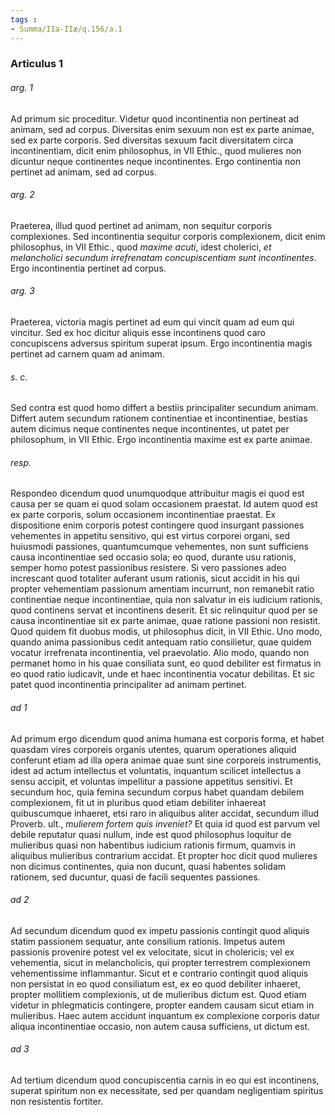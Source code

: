 ```yaml
---
tags : 
- Summa/IIa-IIæ/q.156/a.1
---
```


### Articulus 1

###### arg. 1
Ad primum sic proceditur. Videtur quod incontinentia non pertineat ad animam, sed ad corpus. Diversitas enim sexuum non est ex parte animae, sed ex parte corporis. Sed diversitas sexuum facit diversitatem circa incontinentiam, dicit enim philosophus, in VII Ethic., quod mulieres non dicuntur neque continentes neque incontinentes. Ergo continentia non pertinet ad animam, sed ad corpus.

###### arg. 2
Praeterea, illud quod pertinet ad animam, non sequitur corporis complexiones. Sed incontinentia sequitur corporis complexionem, dicit enim philosophus, in VII Ethic., quod *maxime acuti*, idest cholerici, *et melancholici secundum irrefrenatam concupiscentiam sunt incontinentes*. Ergo incontinentia pertinet ad corpus.

###### arg. 3
Praeterea, victoria magis pertinet ad eum qui vincit quam ad eum qui vincitur. Sed ex hoc dicitur aliquis esse incontinens quod caro concupiscens adversus spiritum superat ipsum. Ergo incontinentia magis pertinet ad carnem quam ad animam.

###### s. c.
Sed contra est quod homo differt a bestiis principaliter secundum animam. Differt autem secundum rationem continentiae et incontinentiae, bestias autem dicimus neque continentes neque incontinentes, ut patet per philosophum, in VII Ethic. Ergo incontinentia maxime est ex parte animae.

###### resp.
Respondeo dicendum quod unumquodque attribuitur magis ei quod est causa per se quam ei quod solam occasionem praestat. Id autem quod est ex parte corporis, solum occasionem incontinentiae praestat. Ex dispositione enim corporis potest contingere quod insurgant passiones vehementes in appetitu sensitivo, qui est virtus corporei organi, sed huiusmodi passiones, quantumcumque vehementes, non sunt sufficiens causa incontinentiae sed occasio sola; eo quod, durante usu rationis, semper homo potest passionibus resistere. Si vero passiones adeo increscant quod totaliter auferant usum rationis, sicut accidit in his qui propter vehementiam passionum amentiam incurrunt, non remanebit ratio continentiae neque incontinentiae, quia non salvatur in eis iudicium rationis, quod continens servat et incontinens deserit. Et sic relinquitur quod per se causa incontinentiae sit ex parte animae, quae ratione passioni non resistit. Quod quidem fit duobus modis, ut philosophus dicit, in VII Ethic. Uno modo, quando anima passionibus cedit antequam ratio consilietur, quae quidem vocatur irrefrenata incontinentia, vel praevolatio. Alio modo, quando non permanet homo in his quae consiliata sunt, eo quod debiliter est firmatus in eo quod ratio iudicavit, unde et haec incontinentia vocatur debilitas. Et sic patet quod incontinentia principaliter ad animam pertinet.

###### ad 1
Ad primum ergo dicendum quod anima humana est corporis forma, et habet quasdam vires corporeis organis utentes, quarum operationes aliquid conferunt etiam ad illa opera animae quae sunt sine corporeis instrumentis, idest ad actum intellectus et voluntatis, inquantum scilicet intellectus a sensu accipit, et voluntas impellitur a passione appetitus sensitivi. Et secundum hoc, quia femina secundum corpus habet quandam debilem complexionem, fit ut in pluribus quod etiam debiliter inhaereat quibuscumque inhaeret, etsi raro in aliquibus aliter accidat, secundum illud Proverb. ult., *mulierem fortem quis inveniet?* Et quia id quod est parvum vel debile reputatur quasi nullum, inde est quod philosophus loquitur de mulieribus quasi non habentibus iudicium rationis firmum, quamvis in aliquibus mulieribus contrarium accidat. Et propter hoc dicit quod mulieres non dicimus continentes, quia non ducunt, quasi habentes solidam rationem, sed ducuntur, quasi de facili sequentes passiones.

###### ad 2
Ad secundum dicendum quod ex impetu passionis contingit quod aliquis statim passionem sequatur, ante consilium rationis. Impetus autem passionis provenire potest vel ex velocitate, sicut in cholericis; vel ex vehementia, sicut in melancholicis, qui propter terrestrem complexionem vehementissime inflammantur. Sicut et e contrario contingit quod aliquis non persistat in eo quod consiliatum est, ex eo quod debiliter inhaeret, propter mollitiem complexionis, ut de mulieribus dictum est. Quod etiam videtur in phlegmaticis contingere, propter eandem causam sicut etiam in mulieribus. Haec autem accidunt inquantum ex complexione corporis datur aliqua incontinentiae occasio, non autem causa sufficiens, ut dictum est.

###### ad 3
Ad tertium dicendum quod concupiscentia carnis in eo qui est incontinens, superat spiritum non ex necessitate, sed per quandam negligentiam spiritus non resistentis fortiter.


